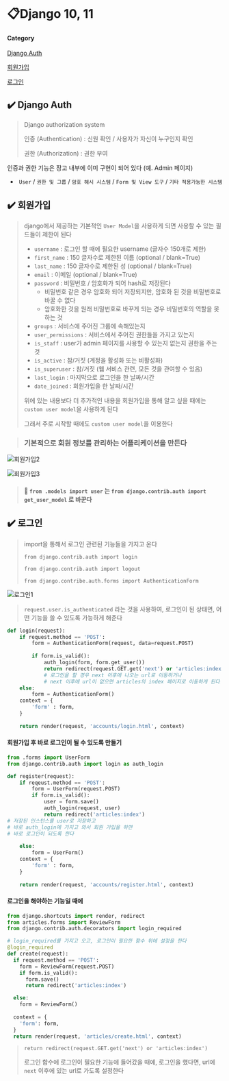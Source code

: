 # 📋Django 10, 11

#### Category

[Django Auth](#%EF%B8%8F-django-auth)

[회원가입](#%EF%B8%8F-회원가입)

[로그인](#%EF%B8%8F-로그인)



## ✔️ Django Auth

> Django authorization system
>
> 인증 (Authentication) : 신원 확인 / 사용자가 자신이 누구인지 확인
>
> 권한 (Authorization) : 권한 부여

인증과 권한 기능은 장고 내부에 이미 구현이 되어 있다 (예. Admin 페이지)

- ​	`User` / `권한 및 그룹` / `암호 해시 시스템` / `Form 및 View 도구` / `기타 적용가능한 시스템`



## ✔️ 회원가입

> django에서 제공하는 기본적인 `User Model`을 사용하게 되면 사용할 수 있는 필드들이 제한이 된다
>
> - `username` : 로그인 할 때에 필요한 username (글자수 150개로 제한)
> - `first_name` :  150 글자수로 제한된 이름 (optional / blank=True)
> - `last_name` :  150 글자수로 제한된 성 (optional / blank=True)
> - `email` : 이메일 (optional / blank=True)
> - `password` : 비밀번호 / 암호화가 되어 hash로 저장된다
>   - 비밀번호 같은 경우 암호화 되어 저장되지만, 암호화 된 것을 비밀번호로 바꿀 수 없다
>   - 암호화한 것을 원래 비밀번호로 바꾸게 되는 경우 비밀번호의 역할을 못 하는 것
> - `groups` : 서비스에 주어진 그룹에 속해있는지
> - `user_permissions` : 서비스에서 주어진 권한들을 가지고 있는지
> - `is_staff` : user가 admin 페이지를 사용할 수 있는지 없는지 권한을 주는 것
> - `is_active` : 참/거짓 (계정을 활성화 또는 비활성화)
> - `is_superuser` : 참/거짓 (웹 서비스 관련, 모든 것을 관여할 수 있음)
> - `last_login` : 마지막으로 로그인을 한 날짜/시간
> - `date_joined` : 회원가입을 한 날짜/시간
>
> 위에 있는 내용보다 더 추가적인 내용을 회원가입을 통해 알고 싶을 때에는 `custom user model`을 사용하게 된다
>
> 그래서 주로 시작할 때에도 `custom user model`을 이용한다



> ### 기본적으로 회원 정보를 관리하는 어플리케이션을 만든다

![회원가입2](Django_8.assets/회원가입2.png)



![회원가입3](Django_8.assets/회원가입3.png)

> #### 📌 `from .models import user` 는 `from django.contrib.auth import get_user_model` 로 바꾼다



## ✔️ 로그인

> import을 통해서 로그인 관련된 기능들을 가지고 온다
>
> `from django.contrib.auth import login`
>
> `from django.contrib.auth import logout`
>
> `from django.contribe.auth.forms import AuthenticationForm`

![로그인1](Django_8.assets/로그인1.png)



> `request.user.is_authenticated` 라는 것을 사용하여, 로그인이 된 상태면, 어떤 기능을 쓸 수 있도록 가능하게 해준다

```python
def login(request):
    if request.method == 'POST':
        form = AuthenticationForm(request, data=request.POST)
        
        if form.is_valid():
            auth_login(form, form.get_user())
            return redirect(request.GET.get('next') or 'articles:index')
        	# 로그인을 할 경우 next 이후에 나오는 url로 이동하거나
            # next 이후에 url이 없으면 articles의 index 페이지로 이동하게 된다
    else:
    	form = AuthenticationForm()
    context = {
        'form' : form,
    }
    
    return render(request, 'accounts/login.html', context)
```



#### 회원가입 후 바로 로그인이 될 수 있도록 만들기

```python
from .forms import UserForm
from django.contrib.auth import login as auth_login

def register(request):
    if reqeust.method == 'POST':
        form = UserForm(request.POST)
        if form.is_valid():
            user = form.save()
            auth_login(request, user)
            return redirect('articles:index')
# 저장된 인스턴스를 user로 저장하고
# 바로 auth_login에 가지고 와서 회원 가입을 하면
# 바로 로그인이 되도록 한다
        
    else:
        form = UserForm()
    context = {
        'form' : form,
    }
    
    return render(request, 'accounts/register.html', context)
```



#### 로그인을 해야하는 기능일 때에

```python
from django.shortcuts import render, redirect
from articles.forms import ReviewForm
from django.contrib.auth.decorators import login_required

# login_required를 가지고 오고, 로그인이 필요한 함수 위에 설정을 한다
@login_required
def create(request):
  if request.method == 'POST':
    form = ReviewForm(request.POST)
    if form.is_valid():
      form.save()
      return redirect('articles:index')

  else:
    form = ReviewForm()
  
  context = {
    'form': form,
  }
  return render(request, 'articles/create.html', context)
```

> `return redirect(request.GET.get('next') or 'articles:index')` 
>
> 로그인 함수에 로그인이 필요한 기능에 들어갔을 때에, 로그인을 했다면, url에 `next` 이후에 있는 url로 가도록 설정한다
